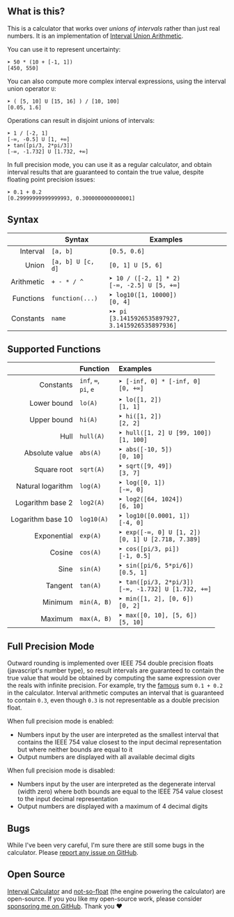 ## What is this?

This is a calculator that works over _unions of intervals_ rather than just real
numbers. It is an implementation of [Interval Union
Arithmetic](https://www.ime.usp.br/~montanhe/unions.pdf).

You can use it to represent uncertainty:

    ➤ 50 * (10 + [-1, 1])
    [450, 550]

You can also compute more complex interval expressions, using the
interval union operator `U`:

    ➤ ( [5, 10] U [15, 16] ) / [10, 100]
    [0.05, 1.6]

Operations can result in disjoint unions of intervals:

    ➤ 1 / [-2, 1]
    [-∞, -0.5] U [1, +∞]
    ➤ tan([pi/3, 2*pi/3])
    [-∞, -1.732] U [1.732, +∞]

In full precision mode, you can use it as a regular calculator, and
obtain interval results that are guaranteed to contain the true value,
despite floating point precision issues:

    ➤ 0.1 + 0.2
    [0.29999999999999993, 0.3000000000000001]

## Syntax

|            | Syntax <!--                 --> | Examples                                              |
| ---------: | ------------------------------- | ----------------------------------------------------- |
|   Interval | `[a, b]`                        | `[0.5, 0.6]`                                          |
|      Union | `[a, b] U [c, d]`               | `[0, 1] U [5, 6]`                                     |
| Arithmetic | `+ - * / ^`                     | `➤ 10 / ([-2, 1] * 2)`<br>`[-∞, -2.5] U [5, +∞]`      |
|  Functions | `function(...)`                 | `➤ log10([1, 10000])`<br>`[0, 4]`                     |
|  Constants | `name`                          | `➤➤ pi`<br>`[3.1415926535897927, 3.1415926535897936]` |

## Supported Functions

|                   | Function                    | Examples                                                |
| ----------------: | :-------------------------- | :------------------------------------------------------ |
|         Constants | `inf`, `∞`,<br>`pi`, `e` | `➤ [-inf, 0] * [-inf, 0]`<br>`[0, +∞]`                  |
|       Lower bound | `lo(A)`                     | `➤ lo([1, 2])`<br>`[1, 1]`                              |
|       Upper bound | `hi(A)`                     | `➤ hi([1, 2])`<br>`[2, 2]`                              |
|              Hull | `hull(A)`                   | `➤ hull([1, 2] U [99, 100])`<br>`[1, 100]`              |
|    Absolute value | `abs(A)`                    | `➤ abs([-10, 5])`<br>`[0, 10]`                          |
|       Square root | `sqrt(A)`                   | `➤ sqrt([9, 49])`<br>`[3, 7]`                           |
| Natural logarithm | `log(A)`                    | `➤ log([0, 1])`<br>`[-∞, 0]`                            |
|  Logarithm base 2 | `log2(A)`                   | `➤ log2([64, 1024])`<br>`[6, 10]`                       |
| Logarithm base 10 | `log10(A)`                  | `➤ log10([0.0001, 1])`<br>`[-4, 0]`                     |
|       Exponential | `exp(A)`                    | `➤ exp([-∞, 0] U [1, 2])`<br>`[0, 1] U [2.718, 7.389]`  |
|            Cosine | `cos(A)`                    | `➤ cos([pi/3, pi])`<br>`[-1, 0.5]`                      |
|              Sine | `sin(A)`                    | `➤ sin([pi/6, 5*pi/6])`<br>`[0.5, 1]`                   |
|           Tangent | `tan(A)`                    | `➤ tan([pi/3, 2*pi/3])`<br>`[-∞, -1.732] U [1.732, +∞]` |
|           Minimum | `min(A, B)`                 | `➤ min([1, 2], [0, 6])`<br>`[0, 2]`                     |
|           Maximum | `max(A, B)`                 | `➤ max([0, 10], [5, 6])`<br>`[5, 10]`                   |

## Full Precision Mode

Outward rounding is implemented over IEEE 754 double precision floats
(javascript\'s number type), so result intervals are guaranteed to
contain the true value that would be obtained by computing the same
expression over the reals with infinite precision. For example, try the
[famous](https://0.30000000000000004.com/) sum `0.1 + 0.2` in the
calculator. Interval arithmetic computes an interval that is guaranteed
to contain `0.3`, even though `0.3` is not representable as a double
precision float.

When full precision mode is enabled:

-   Numbers input by the user are interpreted as the smallest interval that
    contains the IEEE 754 value closest to the input decimal representation but
    where neither bounds are equal to it
-   Output numbers are displayed with all available decimal digits

When full precision mode is disabled:

-   Numbers input by the user are interpreted as the degenerate interval (width
    zero) where both bounds are equal to the IEEE 754 value closest to the input
    decimal representation
-   Output numbers are displayed with a maximum of 4 decimal digits

## Bugs

While I've been very careful, I'm sure there are still some bugs in the calculator.
Please [report any issue on
GitHub](https://github.com/victorpoughon/interval-calculator).

## Open Source

[Interval Calculator](https://github.com/victorpoughon/interval-calculator) and
[not-so-float](https://github.com/victorpoughon/not-so-float) (the
engine powering the calculator) are open-source. If you you like my open-source
work, please consider [sponsoring me on
GitHub](https://github.com/sponsors/victorpoughon). Thank you&nbsp;❤️
